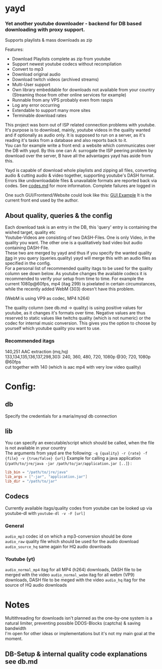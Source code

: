 # yayd
### Yet another youtube downloader - backend for DB based downloading with proxy support. 
Supports playlists & mass downloads as zip  

Features:  
* Download Playlists complete as zip from youtube
* Support newest youtube codecs without recompilation
* Convert to mp3
* Download original audio
* Download twitch videos (archived streams) 
* Multi-User support
* Own library embeddable for downloads not available from your country
  (Streaming those from other online services for example)
* Runnable from any VPS probably even from raspis
* Log any error occurring
* Extendable to support many more sites
* Terminable download rates
  
This project was born out of ISP related connection problems with youtube.
It's purpose is to download, mainly, youtube videos in the quality wanted and
if optionally as audio only. It is supposed to run on a server, as it's reading
it's tasks from a database and also reports back to it.  
You can for example write a front end: a website which communicates over the DB with yayd.
By this one can A: surrogate the ISP peering problem by download over the server, B have all the 
advantages yayd has aside from this.

Yayd is capable of download whole playlists and zipping all files, converting audio & cutting
audio & video together, supporting youtube's DASH format.
Errors like undownloadable files & unavailable formats are reported back via codes. 
See [codes.md](codes.md) for more information. Complete failures are logged in 
  
One such GUI/Frontend/Website could look like this:
[GUI Example](yadyd_gui.png)
It is the current front end used by the author.
  
## About quality, queries & the config
Each download task is an entry in the DB, this 'query' entry is containing the wished target, quality etc  
Youtube-Videos are consisting of two DASH-Files. One is only Video, in the quality you want.
The other one is a qualitatively bad video but audio containing DASH-File.  
These two are merged by yayd and thus if you specify the wanted quality [itag](https://en.wikipedia.org/wiki/YouTube#Quality_and_formats) in you query (queries.quality) 
yayd will merge this with an audio files as specified in the config.  
For a personal list of recommended quality itags to be used for the quality column see down below.
As youtube changes the available codecs it is recommended to verify your setup from time to time.
For example the current 1080p@60fps, mp4 (itag 299) is pixelated in certain circumstances, while the recently added
WebM (303) doesn't have this problem.  
  
(WebM is using VP9 as codec, MP4 h264)

The quality column (see db.md -> quality) is using positive values for youtube, as it changes it's formats over time. Negative values are thus reserved to static values like twitchs quality (which is not numeric) or the codec for internal music conversion. This gives you the option to choose by yourself which
youtube quality you want to use.

### Recommended itags
140,251 AAC extraction (mq,hq)  
133,134,135,136,137,298,303: 240, 360, 480, 720, 1080p @30; 720, 1080p @60fps  
cut together with 140 (which is aac mp4 with very low video quality)  

# Config:
## db
Specify the credentials for a maria/mysql db connection
## lib
You can specify an executable/script which should be called, when the file is not available in your country  
The arguments from yayd are the following: `-q {quality} -r {rate} -f {file} -v {true/false} {url}`
Example for calling a java application (`/path/to/jre/java -jar /path/to/jar/application.jar [..]`) :  
```toml
lib_bin = "/path/to/jre/java"
lib_args = ["-jar", "application.jar"]
lib_dir = "/path/to/jar"
```
## Codecs
Currently available itags/quality codes from youtube can be looked up via youtube-dl with `youtube-dl -v -F [url]`
### General
`audio_mp3` codec id on which a mp3-conversion should be done  
`audio_raw` quality file which should be used for the audio download  
`audio_source_hq` same again for HQ audio downloads  
### Youtube (yt)
`audio_normal_mp4` itag for all MP4 (h264) downloads, DASH file to be merged with the video
`audio_normal_webm` itag for all webm (VP9) downloads, DASH file to be meged with the video
`audio_hq` itag for the source of HQ audio downloads

# Notes
Multithreading for downloads isn't planned as the one-by-one system is a natural limiter, preventing possible DDOS-Blocks (captcha) & saving bandwidth  
I'm open for other ideas or implementations but it's not my main goal at the moment.

## DB-Setup & internal quality code explanations see db.md